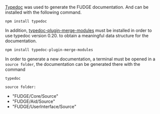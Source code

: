 
[Typedoc](http://typedoc.org/) was used to generate the FUDGE documentation.
And can be installed with the following command.
   
    npm install typedoc 

In addition, [typedoc-plugin-merge-modules](https://www.npmjs.com/package/typedoc-plugin-merge-modules) must be installed in order to use typedoc version 0.20. to obtain a meaningful data structure for the documentation.

    npm install typedoc-plugin-merge-modules

In order to generate a new documentation, a terminal must be opened in a `source folder`, the documentation can be generated there with the command 

    typedoc

`source folder:` 
* "FUDGE/Core/Source"
* "FUDGE/Aid/Source" 
* "FUDGE/UserInterface/Source"

